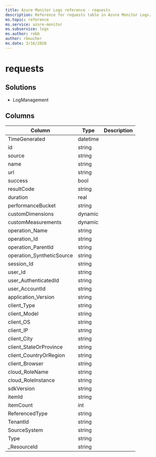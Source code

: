 ```yaml
---
title: Azure Monitor Logs reference - requests
description: Reference for requests table in Azure Monitor Logs.
ms.topic: reference
ms.service: azure-monitor
ms.subservice: logs
ms.author: robb
author: rboucher
ms.date: 3/16/2020
---
```


# requests

 

## Solutions

- LogManagement




## Columns

|Column|Type|Description|
|---|---|---|
|TimeGenerated|datetime||
|id|string||
|source|string||
|name|string||
|url|string||
|success|bool||
|resultCode|string||
|duration|real||
|performanceBucket|string||
|customDimensions|dynamic||
|customMeasurements|dynamic||
|operation_Name|string||
|operation_Id|string||
|operation_ParentId|string||
|operation_SyntheticSource|string||
|session_Id|string||
|user_Id|string||
|user_AuthenticatedId|string||
|user_AccountId|string||
|application_Version|string||
|client_Type|string||
|client_Model|string||
|client_OS|string||
|client_IP|string||
|client_City|string||
|client_StateOrProvince|string||
|client_CountryOrRegion|string||
|client_Browser|string||
|cloud_RoleName|string||
|cloud_RoleInstance|string||
|sdkVersion|string||
|itemId|string||
|itemCount|int||
|ReferencedType|string||
|TenantId|string||
|SourceSystem|string||
|Type|string||
|_ResourceId|string||
